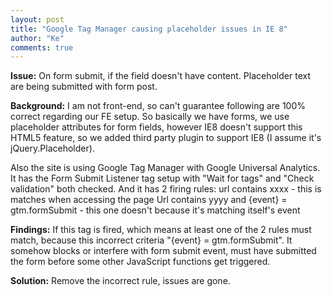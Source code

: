```yaml
--- 
layout: post
title: "Google Tag Manager causing placeholder issues in IE 8"
author: "Ke"
comments: true
---
```

__Issue:__
On form submit, if the field doesn't have content. Placeholder text are being submitted with form post.

__Background:__
I am not front-end, so can't guarantee following are 100% correct regarding our FE setup.
So basically we have forms, we use placeholder attributes for form fields, however IE8 doesn't support this HTML5 feature, so we added third party plugin to support IE8 (I assume it's jQuery.Placeholder).

Also the site is using Google Tag Manager with Google Universal Analytics. It has the Form Submit Listener tag setup with "Wait for tags" and "Check validation" both checked. And it has 2 firing rules:
url contains xxxx - this is matches when accessing the page
Url contains yyyy and {event} = gtm.formSubmit - this one doesn't because it's matching itself's event

__Findings:__
If this tag is fired, which means at least one of the 2 rules must match, because this incorrect criteria "{event} = gtm.formSubmit". It somehow blocks or interfere with form submit event, must have submitted the form before some other JavaScript functions get triggered.

__Solution:__
Remove the incorrect rule, issues are gone.